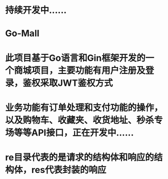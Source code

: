 # 持续开发中......
# Go-Mall
# 此项目基于Go语言和Gin框架开发的一个商城项目，主要功能有用户注册及登录，鉴权采取JWT鉴权方式
# 业务功能有订单处理和支付功能的操作，以及购物车、收藏夹、收货地址、秒杀专场等等API接口，正在开发中......
#
# re目录代表的是请求的结构体和响应的结构体，res代表封装的响应